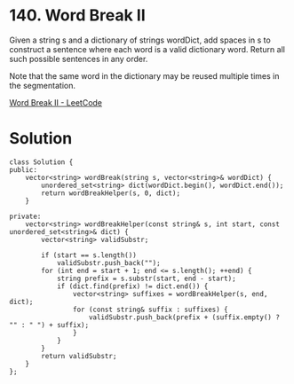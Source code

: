 # 140. Word Break II

Given a string s and a dictionary of strings wordDict, add spaces in s to construct a sentence where each word is a valid dictionary word. Return all such possible sentences in any order.

Note that the same word in the dictionary may be reused multiple times in the segmentation.

[Word Break II - LeetCode](https://leetcode.com/problems/word-break-ii/)

# Solution
```
class Solution {
public:
    vector<string> wordBreak(string s, vector<string>& wordDict) {
        unordered_set<string> dict(wordDict.begin(), wordDict.end());
        return wordBreakHelper(s, 0, dict);
    }

private:
    vector<string> wordBreakHelper(const string& s, int start, const unordered_set<string>& dict) {
        vector<string> validSubstr;
        
        if (start == s.length())
            validSubstr.push_back("");
        for (int end = start + 1; end <= s.length(); ++end) {
            string prefix = s.substr(start, end - start);
            if (dict.find(prefix) != dict.end()) {
                vector<string> suffixes = wordBreakHelper(s, end, dict);
                for (const string& suffix : suffixes) {
                    validSubstr.push_back(prefix + (suffix.empty() ? "" : " ") + suffix);
                }
            }
        }
        return validSubstr;
    }
};
```